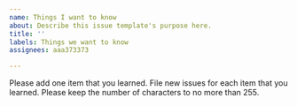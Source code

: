 ```yaml
---
name: Things I want to know
about: Describe this issue template's purpose here.
title: ''
labels: Things we want to know
assignees: aaa373373

---
```


Please add one item that you learned.  File new issues for each item that you learned.  Please keep the number of characters to no more than 255.
